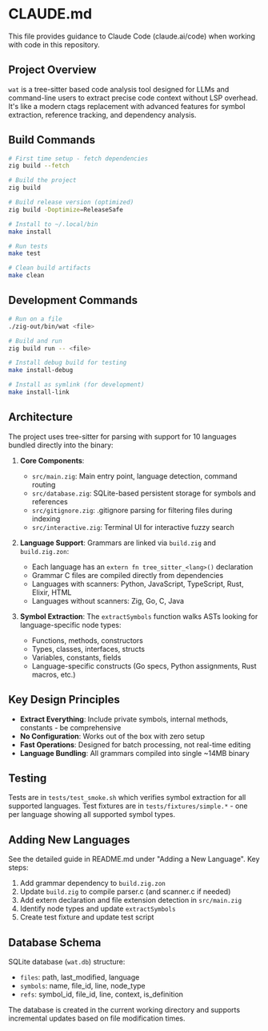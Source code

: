# CLAUDE.md

This file provides guidance to Claude Code (claude.ai/code) when working with code in this repository.

## Project Overview

`wat` is a tree-sitter based code analysis tool designed for LLMs and command-line users to extract precise code context without LSP overhead. It's like a modern ctags replacement with advanced features for symbol extraction, reference tracking, and dependency analysis.

## Build Commands

```bash
# First time setup - fetch dependencies
zig build --fetch

# Build the project
zig build

# Build release version (optimized)
zig build -Doptimize=ReleaseSafe

# Install to ~/.local/bin
make install

# Run tests
make test

# Clean build artifacts
make clean
```

## Development Commands

```bash
# Run on a file
./zig-out/bin/wat <file>

# Build and run
zig build run -- <file>

# Install debug build for testing
make install-debug

# Install as symlink (for development)
make install-link
```

## Architecture

The project uses tree-sitter for parsing with support for 10 languages bundled directly into the binary:

1. **Core Components**:
   - `src/main.zig`: Main entry point, language detection, command routing
   - `src/database.zig`: SQLite-based persistent storage for symbols and references
   - `src/gitignore.zig`: .gitignore parsing for filtering files during indexing
   - `src/interactive.zig`: Terminal UI for interactive fuzzy search

2. **Language Support**: Grammars are linked via `build.zig` and `build.zig.zon`:
   - Each language has an `extern fn tree_sitter_<lang>()` declaration
   - Grammar C files are compiled directly from dependencies
   - Languages with scanners: Python, JavaScript, TypeScript, Rust, Elixir, HTML
   - Languages without scanners: Zig, Go, C, Java

3. **Symbol Extraction**: The `extractSymbols` function walks ASTs looking for language-specific node types:
   - Functions, methods, constructors
   - Types, classes, interfaces, structs
   - Variables, constants, fields
   - Language-specific constructs (Go specs, Python assignments, Rust macros, etc.)

## Key Design Principles

- **Extract Everything**: Include private symbols, internal methods, constants - be comprehensive
- **No Configuration**: Works out of the box with zero setup
- **Fast Operations**: Designed for batch processing, not real-time editing
- **Language Bundling**: All grammars compiled into single ~14MB binary

## Testing

Tests are in `tests/test_smoke.sh` which verifies symbol extraction for all supported languages. Test fixtures are in `tests/fixtures/simple.*` - one per language showing all supported symbol types.

## Adding New Languages

See the detailed guide in README.md under "Adding a New Language". Key steps:
1. Add grammar dependency to `build.zig.zon`
2. Update `build.zig` to compile parser.c (and scanner.c if needed)
3. Add extern declaration and file extension detection in `src/main.zig`
4. Identify node types and update `extractSymbols`
5. Create test fixture and update test script

## Database Schema

SQLite database (`wat.db`) structure:
- `files`: path, last_modified, language
- `symbols`: name, file_id, line, node_type
- `refs`: symbol_id, file_id, line, context, is_definition

The database is created in the current working directory and supports incremental updates based on file modification times.